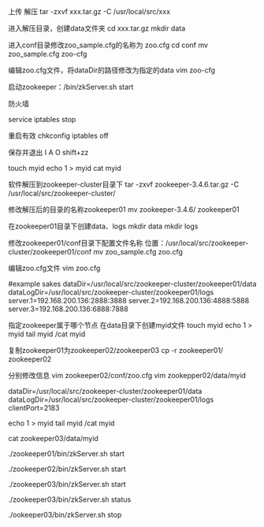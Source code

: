 上传
解压
tar -zxvf xxx.tar.gz -C /usr/local/src/xxx

进入解压目录，创建data文件夹
cd xxx.tar.gz
mkdir data

进入conf目录修改zoo_sample.cfg的名称为 zoo.cfg
cd conf
mv zoo_sample.cfg zoo-cfg

编辑zoo.cfg文件，将dataDir的路径修改为指定的data
vim zoo-cfg


启动zookeeper：/bin/zkServer.sh start

防火墙

service iptables stop

重启有效
chkconfig iptables off



保存并退出
I A O
shift+zz





touch myid
echo 1 > myid
cat myid





软件解压到zookeeper-cluster目录下
tar -zxvf zookeeper-3.4.6.tar.gz -C /usr/local/src/zookeeper-cluster/

修改解压后的目录的名称zookeeper01
mv zookeeper-3.4.6/ zookeeper01

在zookeeper01目录下创建data、logs
mkdir data
mkdir logs

修改zookeeper01/conf目录下配置文件名称
位置：/usr/local/src/zookeeper-cluster/zookeeper01/conf
mv zoo_sample.cfg zoo.cfg

编辑zoo.cfg文件
vim zoo.cfg

#example sakes
dataDir=/usr/local/src/zookeeper-cluster/zookeeper01/data
dataLogDir=/usr/local/src/zookeeper-cluster/zookeeper01/logs
server.1=192.168.200.136:2888:3888
server.2=192.168.200.136:4888:5888
server.3=192.168.200.136:6888:7888

指定zookeeper属于哪个节点
在data目录下创建myid文件
touch myid
echo 1 > myid
tail myid /cat myid

复制zookeeper01为zookeeper02/zookeeper03
cp -r zookeeper01/ zookeeper02

分别修改信息
vim zookeeper02/conf/zoo.cfg
vim zookepper02/data/myid

dataDir=/usr/local/src/zookeeper-cluster/zookeeper01/data
dataLogDir=/usr/local/src/zookeeper-cluster/zookeeper01/logs
clientPort=2183

echo 1 > myid
tail myid /cat myid


cat zookeeper03/data/myid

./zookeeper01/bin/zkServer.sh start

./zookeeper02/bin/zkServer.sh start

./zookeeper03/bin/zkServer.sh start


./zookeeper03/bin/zkServer.sh status


./ookeeper03/bin/zkServer.sh stop
